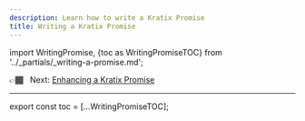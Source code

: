 ```yaml
---
description: Learn how to write a Kratix Promise
title: Writing a Kratix Promise
---
```

import WritingPromise, {toc as WritingPromiseTOC} from '../_partials/_writing-a-promise.md';

👉🏾&nbsp;&nbsp; Next: [Enhancing a Kratix Promise](enhancing-a-promise)

<hr />

<WritingPromise />

<!--
    Workaround for ToC of imported content
    See https://github.com/facebook/docusaurus/issues/3915#issuecomment-896193142
-->
export const toc = [...WritingPromiseTOC];

